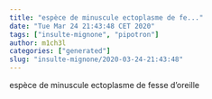 ```yaml
---
title: "espèce de minuscule ectoplasme de fe..."
date: "Tue Mar 24 21:43:48 CET 2020"
tags: ["insulte-mignone", "pipotron"]
author: m1ch3l
categories: ["generated"]
slug: "insulte-mignone/2020-03-24-21:43:48"
---
```


espèce de minuscule ectoplasme de fesse d’oreille
